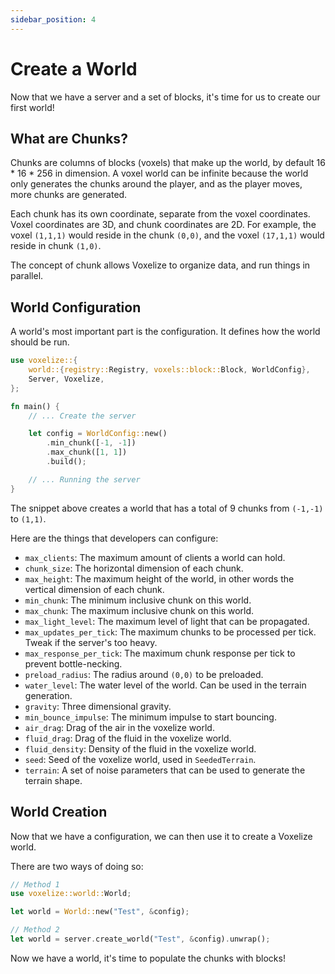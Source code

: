 ```yaml
---
sidebar_position: 4
---
```


# Create a World

Now that we have a server and a set of blocks, it's time for us to create our first world!

## What are Chunks?

Chunks are columns of blocks (voxels) that make up the world, by default 16 \* 16 \* 256 in dimension. A voxel world can be infinite because the world only generates the chunks around the player, and as the player moves, more chunks are generated.

Each chunk has its own coordinate, separate from the voxel coordinates. Voxel coordinates are 3D, and chunk coordinates are 2D. For example, the voxel `(1,1,1)` would reside in the chunk `(0,0)`, and the voxel `(17,1,1)` would reside in chunk `(1,0)`.

The concept of chunk allows Voxelize to organize data, and run things in parallel.

## World Configuration

A world's most important part is the configuration. It defines how the world should be run.

```rust title="server/main.rs" {2,9-13}
use voxelize::{
    world::{registry::Registry, voxels::block::Block, WorldConfig},
    Server, Voxelize,
};

fn main() {
    // ... Create the server

    let config = WorldConfig::new()
        .min_chunk([-1, -1])
        .max_chunk([1, 1])
        .build();

    // ... Running the server
}
```

The snippet above creates a world that has a total of 9 chunks from `(-1,-1)` to `(1,1)`.

Here are the things that developers can configure:

- `max_clients`: The maximum amount of clients a world can hold.
- `chunk_size`: The horizontal dimension of each chunk.
- `max_height`: The maximum height of the world, in other words the vertical dimension of each chunk.
- `min_chunk`: The minimum inclusive chunk on this world.
- `max_chunk`: The maximum inclusive chunk on this world.
- `max_light_level`: The maximum level of light that can be propagated.
- `max_updates_per_tick`: The maximum chunks to be processed per tick. Tweak if the server's too heavy.
- `max_response_per_tick`: The maximum chunk response per tick to prevent bottle-necking.
- `preload_radius`: The radius around `(0,0)` to be preloaded.
- `water_level`: The water level of the world. Can be used in the terrain generation.
- `gravity`: Three dimensional gravity.
- `min_bounce_impulse`: The minimum impulse to start bouncing.
- `air_drag`: Drag of the air in the voxelize world.
- `fluid_drag`: Drag of the fluid in the voxelize world.
- `fluid_density`: Density of the fluid in the voxelize world.
- `seed`: Seed of the voxelize world, used in `SeededTerrain`.
- `terrain`: A set of noise parameters that can be used to generate the terrain shape.

## World Creation

Now that we have a configuration, we can then use it to create a Voxelize world.

There are two ways of doing so:

```rust title="server/main.rs"
// Method 1
use voxelize::world::World;

let world = World::new("Test", &config);

// Method 2
let world = server.create_world("Test", &config).unwrap();
```

Now we have a world, it's time to populate the chunks with blocks!
